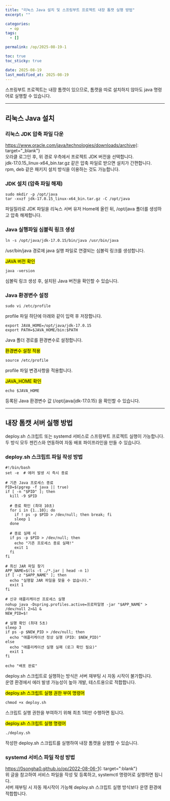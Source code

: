 ```yaml
---
title: "리눅스 Java 설치 및 스프링부트 프로젝트 내장 톰캣 실행 방법"
excerpt: ""

categories:
  - op
tags:
  - []

permalink: /op/2025-08-19-1

toc: true
toc_sticky: true

date: 2025-08-19
last_modified_at: 2025-08-19
---
```


스프링부트 프로젝트는 내장 톰캣이 있으므로, 톰캣을 따로 설치하지 않아도 java 명령어로 실행할 수 있습니다.

---

## 리눅스 Java 설치

### 리눅스 JDK 압축 파일 다운
<https://www.oracle.com/java/technologies/downloads/archive>{: target="_blank"}  
오라클 로그인 후, 위 경로 우측에서 프로젝트 JDK 버전을 선택합니다.  
jdk-17.0.15_linux-x64_bin.tar.gz 같은 압축 파일로 받으면 설치가 간편합니다.  
rpm, deb 같은 패키지 설치 방식을 이용하는 것도 가능합니다.

### JDK 설치 (압축 파일 해제)
```
sudo mkdir -p /opt/java
tar -xvzf jdk-17.0.15_linux-x64_bin.tar.gz -C /opt/java
```
파일질라로 JDK 파일을 리눅스 서버 유저 Home에 올린 뒤, /opt/java 폴더를 생성하고 압축 해제합니다.

### Java 실행파일 심볼릭 링크 생성
```
ln -s /opt/java/jdk-17.0.15/bin/java /usr/bin/java
```
/usr/bin/java 경로에 java 실행 파일로 연결되는 심볼릭 링크를 생성합니다.

<mark>JAVA 버전 확인</mark>
```
java -version
```
심볼릭 링크 생성 후, 설치된 Java 버전을 확인할 수 있습니다.

### Java 환경변수 설정
```
sudo vi /etc/profile
```
profile 파일 하단에 아래와 같이 입력 후 저장합니다.
```
export JAVA_HOME=/opt/java/jdk-17.0.15
export PATH=$JAVA_HOME/bin:$PATH
```
Java 폴더 경로를 환경변수로 설정합니다.

<mark>환경변수 설정 적용</mark>
```
source /etc/profile
```
profile 파일 변경사항을 적용합니다.

<mark>JAVA_HOME 확인</mark>
```
echo $JAVA_HOME
```
등록된 Java 환경변수 값 (/opt/java/jdk-17.0.15) 을 확인할 수 있습니다.

---

## 내장 톰캣 서버 실행 방법

deploy.sh 스크립트 또는 systemd 서비스로 스프링부트 프로젝트 실행이 가능합니다.  
두 방식 모두 젠킨스와 연동하여 자동 배포 파이프라인을 만들 수 있습니다.

### deploy.sh 스크립트 파일 작성 방법
```
#!/bin/bash
set -e  # 에러 발생 시 즉시 종료

# 기존 Java 프로세스 종료
PID=$(pgrep -f java || true)
if [ -n "$PID" ]; then
  kill -9 $PID

  # 종료 확인 (최대 10초)
  for i in {1..10}; do
    if ! ps -p $PID > /dev/null; then break; fi
    sleep 1
  done

  # 종료 실패 시
  if ps -p $PID > /dev/null; then
    echo "기존 프로세스 종료 실패!"
    exit 1
  fi
fi

# 최신 JAR 파일 찾기
APP_NAME=$(ls -t ./*.jar | head -n 1)
if [ -z "$APP_NAME" ]; then
  echo "실행할 JAR 파일을 찾을 수 없습니다."
  exit 1
fi

# 신규 애플리케이션 프로세스 실행
nohup java -Dspring.profiles.active=프로파일명 -jar "$APP_NAME" > /dev/null 2>&1 &
NEW_PID=$!

# 실행 확인 (최대 5초)
sleep 3
if ps -p $NEW_PID > /dev/null; then
  echo "애플리케이션 정상 실행 (PID: $NEW_PID)"
else
  echo "애플리케이션 실행 실패 (로그 확인 필요)"
  exit 1
fi

echo "배포 완료"
```
deploy.sh 스크립트로 실행하는 방식은 서버 재부팅 시 자동 시작이 불가합니다.  
운영 환경에서 에러 발생 가능성이 높아 개발, 테스트용으로 적합합니다.

<mark>deploy.sh 스크립트 실행 권한 부여 명령어</mark>
```
chmod +x deploy.sh
```
스크립트 실행 권한을 부여하기 위해 최초 1회만 수행하면 됩니다.

<mark>deploy.sh 스크립트 실행 명령어</mark>
```
./deploy.sh
```
작성한 deploy.sh 스크립트를 실행하여 내장 톰캣을 실행할 수 있습니다.

### systemd 서비스 파일 작성 방법
<https://0songha0.github.io/op/2022-08-06-1>{: target=":blank"}  
위 글을 참고하여 서비스 파일을 작성 및 등록하고, systemctl 명령어로 실행하면 됩니다.  
서버 재부팅 시 자동 재시작이 가능해 deploy.sh 스크립트 실행 방식보다 운영 환경에 적합합니다.
